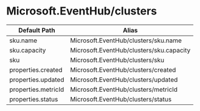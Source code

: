 # Microsoft.EventHub/clusters

| Default Path | Alias |
|---|---|
| sku.name | Microsoft.EventHub/clusters/sku.name |
| sku.capacity | Microsoft.EventHub/clusters/sku.capacity |
| sku | Microsoft.EventHub/clusters/sku |
| properties.created | Microsoft.EventHub/clusters/created |
| properties.updated | Microsoft.EventHub/clusters/updated |
| properties.metricId | Microsoft.EventHub/clusters/metricId |
| properties.status | Microsoft.EventHub/clusters/status |

